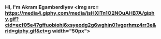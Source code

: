 ### Hi, I'm Akram Egamberdiyev <img src= https://media4.giphy.com/media/jsHXlTn1O2NOuAHB7A/giphy.gif?cid=ecf05e47gffuobiohj6xsyeodg2g6wghin01vgqrhmz4rr3e&rid=giphy.gif&ct=g width="50px"> 
<!--
**akramegamberdiyev/akramegamberdiyev** is a ✨ _special_ ✨ repository because its `README.md` (this file) appears on your GitHub profile.

Here are some ideas to get you started:

- 🔭 I’m currently working on ...
- 🌱 I’m currently learning ...
- 👯 I’m looking to collaborate on ...
- 🤔 I’m looking for help with ...
- 💬 Ask me about ...
- 📫 How to reach me: ...
- 😄 Pronouns: ...
- ⚡ Fun fact: ...
-->
